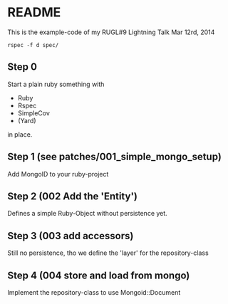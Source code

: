 # README

This is the example-code of my RUGL#9 Lightning Talk
Mar 12rd, 2014

    rspec -f d spec/

## Step 0

Start a plain ruby something with

  * Ruby
  * Rspec
  * SimpleCov
  * (Yard)

in place.

## Step 1 (see patches/001_simple_mongo_setup)

  Add MongoID to your ruby-project

## Step 2 (002 Add the 'Entity')

  Defines a simple Ruby-Object without persistence yet.


## Step 3 (003 add accessors)

  Still no persistence, tho we define the 'layer' for
  the repository-class

## Step 4 (004 store and load from mongo)

  Implement the repository-class to use Mongoid::Document



